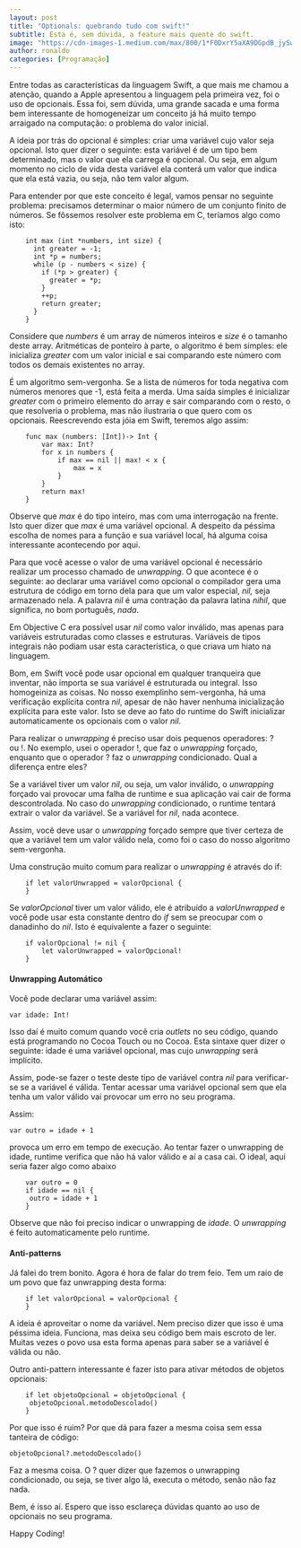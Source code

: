```yaml
---
layout: post
title: "Optionals: quebrando tudo com swift!"
subtitle: Esta é, sem dúvida, a feature mais quente do swift.
image: "https://cdn-images-1.medium.com/max/800/1*F0DxrY5aXA9DGpdB_jySww.jpeg"
author: ronaldo
categories: [Programação]
---
```


Entre todas as características da linguagem Swift, a que mais me chamou a
atenção, quando a Apple apresentou a linguagem pela primeira vez, foi o uso de
opcionais. Essa foi, sem dúvida, uma grande sacada e uma forma bem interessante
de homogeneizar um conceito já há muito tempo arraigado na computação: o
problema do valor inicial.

A ideia por trás do opcional é simples: criar uma variável cujo valor seja
opcional. Isto quer dizer o seguinte: esta variável é de um tipo bem
determinado, mas o valor que ela carrega é opcional. Ou seja, em algum momento
no ciclo de vida desta variável ela conterá um valor que indica que ela está
vazia, ou seja, não tem valor algum.

Para entender por que este conceito é legal, vamos pensar no seguinte problema:
precisamos determinar o maior número de um conjunto finito de números. Se
fôssemos resolver este problema em C, teríamos algo como isto:

```
    int max (int *numbers, int size) {
      int greater = -1;
      int *p = numbers;
      while (p - numbers < size) {
        if (*p > greater) {
          greater = *p;
        }
        ++p;
        return greater;
      }
    }
```

Considere que *numbers* é um array de números inteiros e *size* é o tamanho
deste array. Aritméticas de ponteiro à parte, o algoritmo é bem simples: ele
inicializa *greater* com um valor inicial e sai comparando este número com todos
os demais existentes no array.

É um algoritmo sem-vergonha. Se a lista de números for toda negativa com números
menores que -1, está feita a merda. Uma saída simples é inicializar *greater*
com o primeiro elemento do array e sair comparando com o resto, o que resolveria
o problema, mas não ilustraria o que quero com os opcionais. Reescrevendo esta
jóia em Swift, teremos algo assim:

```
    func max (numbers: [Int])-> Int {
        var max: Int?
        for x in numbers {
            if max == nil || max! < x {
                max = x
            }
        }
        return max!
    }
```

Observe que *max* é do tipo inteiro, mas com uma interrogação na frente. Isto
quer dizer que *max* é uma variável opcional. A despeito da péssima escolha de
nomes para a função e sua variável local, há alguma coisa interessante
acontecendo por aqui.

Para que você acesse o valor de uma variável opcional é necessário realizar um
processo chamado de *unwrapping*. O que acontece é o seguinte: ao declarar uma
variável como opcional o compilador gera uma estrutura de código em torno dela
para que um valor especial, *nil,* seja armazenado nela. A palavra *nil* é uma
contração da palavra latina *nihil*, que significa, no bom português, *nada*.

Em Objective C era possível usar *nil* como valor inválido, mas apenas para
variáveis estruturadas como classes e estruturas. Variáveis de tipos integrais
não podiam usar esta característica, o que criava um hiato na linguagem.

Bom, em Swift você pode usar opcional em qualquer tranqueira que inventar, não
importa se sua variável é estruturada ou integral. Isso homogeiniza as coisas.
No nosso exemplinho sem-vergonha, há uma verificação explícita contra *nil*,
apesar de não haver nenhuma inicialização explícita para este valor. Isto se
deve ao fato do runtime do Swift inicializar automaticamente os opcionais com o
valor *nil*.

Para realizar o *unwrapping* é preciso usar dois pequenos operadores: ? ou !. No
exemplo, usei o operador !, que faz o *unwrapping* forçado, enquanto que o
operador ? faz o *unwrapping* condicionado. Qual a diferença entre eles?

Se a variável tiver um valor *nil*, ou seja, um valor inválido, o *unwrapping*
forçado vai provocar uma falha de runtime e sua aplicação vai cair de forma
descontrolada. No caso do *unwrapping* condicionado, o runtime tentará extrair o
valor da variável. Se a variável for *nil*, nada acontece.

Assim, você deve usar o *unwrapping* forçado sempre que tiver certeza de que a
variável tem um valor válido nela, como foi o caso do nosso algoritmo
sem-vergonha.

Uma construção muito comum para realizar o *unwrapping* é através do if:

```
    if let valorUnwrapped = valorOpcional {
    }
```

Se *valorOpcional* tiver um valor válido, ele é atribuído a *valorUnwrapped* e
você pode usar esta constante dentro do *if* sem se preocupar com o danadinho do
*nil*. Isto é equivalente a fazer o seguinte:

```
    if valorOpcional != nil {
        let valorUnwrapped = valorOpcional!
    }
```

#### Unwrapping Automático

Você pode declarar uma variável assim:

`var idade: Int!`

Isso daí é muito comum quando você cria *outlets* no seu código, quando está
programando no Cocoa Touch ou no Cocoa. Esta sintaxe quer dizer o seguinte:
idade é uma variável opcional, mas cujo *unwrapping* será implícito.

Assim, pode-se fazer o teste deste tipo de variável contra *nil* para
verificar-se se a variável é válida. Tentar acessar uma variável opcional sem
que ela tenha um valor válido vai provocar um erro no seu programa.

Assim:

`var outro = idade + 1`

provoca um erro em tempo de execução. Ao tentar fazer o unwrapping de idade,
runtime verifica que não há valor válido e aí a casa cai. O ideal, aqui seria
fazer algo como abaixo

```
    var outro = 0
    if idade == nil {
     outro = idade + 1
    }
```

Observe que não foi preciso indicar o unwrapping de *idade*. O *unwrapping* é
feito automaticamente pelo runtime.

#### Anti-patterns

Já falei do trem bonito. Agora é hora de falar do trem feio. Tem um raio de um
povo que faz unwrapping desta forma:

```
    if let valorOpcional = valorOpcional {
    }
```

A ideia é aproveitar o nome da variável. Nem preciso dizer que isso é uma
péssima ideia. Funciona, mas deixa seu código bem mais escroto de ler. Muitas
vezes o povo usa esta forma apenas para saber se a variável é válida ou não.

Outro anti-pattern interessante é fazer isto para ativar métodos de objetos
opcionais:

```
    if let objetoOpcional = objetoOpcional {
     objetoOpcional.metodoDescolado()
    }
```

Por que isso é ruim? Por que dá para fazer a mesma coisa sem essa tanteira de
código:

`objetoOpcional?.metodoDescolado()`

Faz a mesma coisa. O ? quer dizer que fazemos o unwrapping condicionado, ou
seja, se tiver algo lá, executa o método, senão não faz nada.

Bem, é isso aí. Espero que isso esclareça dúvidas quanto ao uso de opcionais no
seu programa.

Happy Coding!
